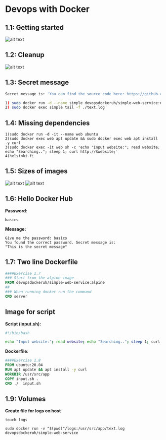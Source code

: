 # Devops with Docker

## 1.1: Getting started
![alt text](https://github.com/Mhooes/devops-with-docker/blob/adc093244669ca0cdcf5dab966865b2c107509ac/part-1/1.1/Exercise%201-1.png)

## 1.2: Cleanup
![alt text](https://github.com/Mhooes/devops-with-docker/blob/adc093244669ca0cdcf5dab966865b2c107509ac/part-1/1.2/Exercise%201-2.png)

## 1.3: Secret message

```sh
Secret message is: 'You can find the source code here: https://github.com/docker-hy'

1) sudo docker run -d --name simple devopsdockeruh/simple-web-service:ubuntu
2) sudo docker exec simple tail -f ./text.log
```
## 1.4: Missing dependencies
```
1)sudo docker run -d -it --name web ubuntu
2)sudo docker exec web apt update && sudo docker exec web apt install -y curl
3)sudo docker exec -it web sh -c 'echo "Input website:"; read website; echo "Searching.."; sleep 1; curl http://$website;'
4)helsinki.fi
```

## 1.5: Sizes of images
![alt text](https://github.com/Mhooes/devops-with-docker/blob/cdc44832b5a469d5c6bd14c7a1f6ff2b177e809b/part-1/1.5/Exercise%201-5.png)
![alt text](https://github.com/Mhooes/devops-with-docker/blob/cdc44832b5a469d5c6bd14c7a1f6ff2b177e809b/part-1/1.5/Exercise%201-5-1.png)

## 1.6: Hello Docker Hub
**Password:**
```
basics
```
**Message:**
```
Give me the password: basics
You found the correct password. Secret message is:
"This is the secret message"
```

## 1.7: Two line Dockerfile
```Dockerfile
####Exercise 1.7
### Start from the alpine image
FROM devopsdockeruh/simple-web-service:alpine
##
### When running docker run the command
CMD server
```

## Image for script
**Script (input.sh):**
```sh
#!/bin/bash

echo "Input website:"; read website; echo "Searching.."; sleep 1; curl http://$website;
```
**Dockerfile:**
```Dockerfile
####Exercise 1.8
FROM ubuntu:20.04
RUN apt update && apt install -y curl
WORKDIR /usr/src/app
COPY input.sh .
CMD ./  input.sh
```

## 1.9: Volumes
**Create file for logs on host**
```
touch logs
```
```
sudo docker run -v "$(pwd)"/logs:/usr/src/app/text.log devopsdockeruh/simple-web-service
```
